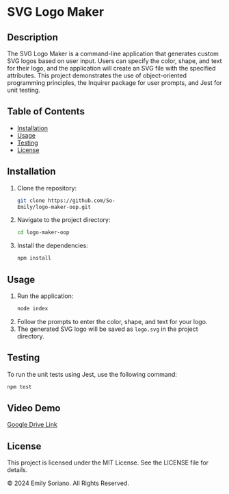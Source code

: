 # SVG Logo Maker

## Description

The SVG Logo Maker is a command-line application that generates custom SVG logos based on user input. Users can specify the color, shape, and text for their logo, and the application will create an SVG file with the specified attributes. This project demonstrates the use of object-oriented programming principles, the Inquirer package for user prompts, and Jest for unit testing.

## Table of Contents

- [Installation](#installation)
- [Usage](#usage)
- [Testing](#testing)
- [License](#license)

## Installation

1. Clone the repository:
    ```sh
    git clone https://github.com/So-
    Emily/logo-maker-oop.git
    ```
2. Navigate to the project directory:
    ```sh
    cd logo-maker-oop
    ```
3. Install the dependencies:
    ```sh
    npm install
    ```

## Usage

1. Run the application:
    ```sh
    node index
    ```
2. Follow the prompts to enter the color, shape, and text for your logo.
3. The generated SVG logo will be saved as `logo.svg` in the project directory.

## Testing

To run the unit tests using Jest, use the following command:
```sh
npm test
```
## Video Demo
[Google Drive Link](https://drive.google.com/file/d/1dtiJ24qMw71x1gth0WexpDketniv1J9N/view?usp=sharing)
## License
This project is licensed under the MIT License. See the LICENSE file for details.

© 2024 Emily Soriano. All Rights Reserved.
